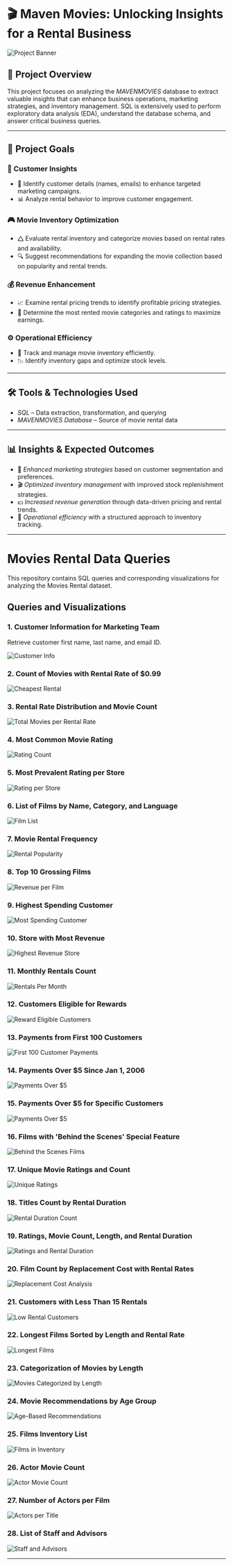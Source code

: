 # 🎬 Maven Movies: Unlocking Insights for a Rental Business

![Project Banner](https://github.com/Sayali821/Mavenmovies/blob/200eb076804152c5e1ba46638a60a3a5d01c34c1/banner.jpg)

## 📌 Project Overview
This project focuses on analyzing the *MAVENMOVIES* database to extract valuable insights that can enhance business operations, marketing strategies, and inventory management. SQL is extensively used to perform exploratory data analysis (EDA), understand the database schema, and answer critical business queries.


---

## 🎯 Project Goals

### 🛒 Customer Insights

- 📌 Identify customer details (names, emails) to enhance targeted marketing campaigns.
- 📊 Analyze rental behavior to improve customer engagement.

### 🎮 Movie Inventory Optimization

- 🛆 Evaluate rental inventory and categorize movies based on rental rates and availability.
- 🔍 Suggest recommendations for expanding the movie collection based on popularity and rental trends.

### 💰 Revenue Enhancement

- 📈 Examine rental pricing trends to identify profitable pricing strategies.
- 🎥 Determine the most rented movie categories and ratings to maximize earnings.

### ⚙️ Operational Efficiency

- 📌 Track and manage movie inventory efficiently.
- 📉 Identify inventory gaps and optimize stock levels.

---

## 🛠️ Tools & Technologies Used
- *SQL* – Data extraction, transformation, and querying
- *MAVENMOVIES Database* – Source of movie rental data

---

## 📊 Insights & Expected Outcomes
- 📢 *Enhanced marketing strategies* based on customer segmentation and preferences.
- 🎬 *Optimized inventory management* with improved stock replenishment strategies.
- 💵 *Increased revenue generation* through data-driven pricing and rental trends.
- 📌 *Operational efficiency* with a structured approach to inventory tracking.

---

# Movies Rental Data Queries

This repository contains SQL queries and corresponding visualizations for analyzing the Movies Rental dataset.

## Queries and Visualizations

### 1. Customer Information for Marketing Team
Retrieve customer first name, last name, and email ID.

![Customer Info](https://github.com/kewal-ballte/maven_movies_rental_da/blob/main/code_output/EMAIL_ID_LIST.png)

### 2. Count of Movies with Rental Rate of $0.99
![Cheapest Rental](https://github.com/kewal-ballte/maven_movies_rental_da/blob/main/code_output/CHEAPEST_RENTALS.png)
### 3. Rental Rate Distribution and Movie Count
![Total Movies per Rental Rate](https://github.com/kewal-ballte/maven_movies_rental_da/blob/main/code_output/TOTAL_NUMBER_OF_MOVIES.png)

### 4. Most Common Movie Rating
![Rating Count](https://github.com/kewal-ballte/maven_movies_rental_da/blob/main/code_output/RATING_WISE_COUNT.png)

### 5. Most Prevalent Rating per Store
![Rating per Store](http://github.com/kewal-ballte/maven_movies_rental_da/blob/main/code_output/TOTAL_FILMS.png)
### 6. List of Films by Name, Category, and Language
![Film List](https://github.com/kewal-ballte/maven_movies_rental_da/blob/main/code_output/CATEGORY_NAME.png)

### 7. Movie Rental Frequency
![Rental Popularity](https://github.com/kewal-ballte/maven_movies_rental_da/blob/main/code_output/POPULARITY.png)
### 8. Top 10 Grossing Films
![Revenue per Film](https://github.com/kewal-ballte/maven_movies_rental_da/blob/main/code_output/REVENUE_PER_MOVIE.png)
### 9. Highest Spending Customer
![Most Spending Customer](https://github.com/kewal-ballte/maven_movies_rental_da/blob/main/code_output/MOST_SPENDING_CUSTOMER.png)
### 10. Store with Most Revenue
![Highest Revenue Store](https://github.com/kewal-ballte/maven_movies_rental_da/blob/main/code_output/stored_most_revenue.png)

### 11. Monthly Rentals Count
![Rentals Per Month](https://github.com/kewal-ballte/maven_movies_rental_da/blob/main/code_output/RENTALS_PER_MONTH.png)
### 12. Customers Eligible for Rewards
![Reward Eligible Customers](https://github.com/kewal-ballte/maven_movies_rental_da/blob/main/code_output/REWARD_VIA_PHONE.png)

### 13. Payments from First 100 Customers
![First 100 Customer Payments](https://github.com/kewal-ballte/maven_movies_rental_da/blob/main/code_output/PAYMENT_DETAILS_FIRST_100.png)
### 14. Payments Over $5 Since Jan 1, 2006
![Payments Over $5](https://github.com/kewal-ballte/maven_movies_rental_da/blob/main/code_output/OLD_CUSTOMER_OVER_5%24.png)
### 15. Payments Over $5 for Specific Customers
![Payments Over $5](http://github.com/kewal-ballte/maven_movies_rental_da/blob/main/code_output/specific%20_customers_over5%24.png)
### 16. Films with 'Behind the Scenes' Special Feature
![Behind the Scenes Films](https://github.com/kewal-ballte/maven_movies_rental_da/blob/main/code_output/FILMS_WITH_SPECIAL_FEATURES.png)

### 17. Unique Movie Ratings and Count
![Unique Ratings](https://github.com/kewal-ballte/maven_movies_rental_da/blob/main/code_output/RATINGWISE_MOVIES.png)
### 18. Titles Count by Rental Duration
![Rental Duration Count](https://github.com/kewal-ballte/maven_movies_rental_da/blob/main/code_output/RENTAL_DURATIONWISE_MOVIES%20(1).png)

### 19. Ratings, Movie Count, Length, and Rental Duration
![Ratings and Rental Duration](https://github.com/kewal-ballte/maven_movies_rental_da/blob/main/code_output/COMPARE_LENGTH.png)

### 20. Film Count by Replacement Cost with Rental Rates
![Replacement Cost Analysis](https://github.com/kewal-ballte/maven_movies_rental_da/blob/main/code_output/RENTAL_VS_REPLACEMENT.png)

### 21. Customers with Less Than 15 Rentals
![Low Rental Customers](https://github.com/kewal-ballte/maven_movies_rental_da/blob/main/code_output/NON_LOYAL_CUSTOMERS.png)

### 22. Longest Films Sorted by Length and Rental Rate
![Longest Films](https://github.com/kewal-ballte/maven_movies_rental_da/blob/main/code_output/longest_sorted_length%2Crental.png)

### 23. Categorization of Movies by Length
![Movies Categorized by Length](https://github.com/kewal-ballte/maven_movies_rental_da/blob/main/code_output/categorazation%20_as%20_perlength.png)

### 24. Movie Recommendations by Age Group
![Age-Based Recommendations](https://github.com/kewal-ballte/maven_movies_rental_da/blob/main/code_output/RECOMMENDATION_SYSTEM.png)
### 25. Films Inventory List
![Films in Inventory](https://github.com/kewal-ballte/maven_movies_rental_da/blob/main/code_output/FILM_INVENTORY.png)

### 26. Actor Movie Count
![Actor Movie Count](https://github.com/kewal-ballte/maven_movies_rental_da/blob/main/code_output/ACTORS_NUMBER_OF_FILMS.png)

### 27. Number of Actors per Film
![Actors per Title](https://github.com/kewal-ballte/maven_movies_rental_da/blob/main/code_output/INVESTOR_REQUEST.png)

### 28. List of Staff and Advisors
![Staff and Advisors](https://github.com/kewal-ballte/maven_movies_rental_da/blob/main/code_output/CONFERENCE_LIST.png)

---
